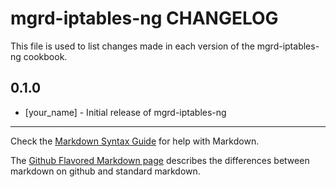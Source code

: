 mgrd-iptables-ng CHANGELOG
==========================

This file is used to list changes made in each version of the mgrd-iptables-ng cookbook.

0.1.0
-----
- [your_name] - Initial release of mgrd-iptables-ng

- - -
Check the [Markdown Syntax Guide](http://daringfireball.net/projects/markdown/syntax) for help with Markdown.

The [Github Flavored Markdown page](http://github.github.com/github-flavored-markdown/) describes the differences between markdown on github and standard markdown.

